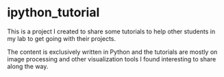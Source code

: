 # ipython_tutorial
This is a project I created to share some tutorials to help other students in my lab to get going with their projects.

The content is exclusively written in Python and the tutorials are mostly on image processing and other visualization tools I found interesting to share along the way.
